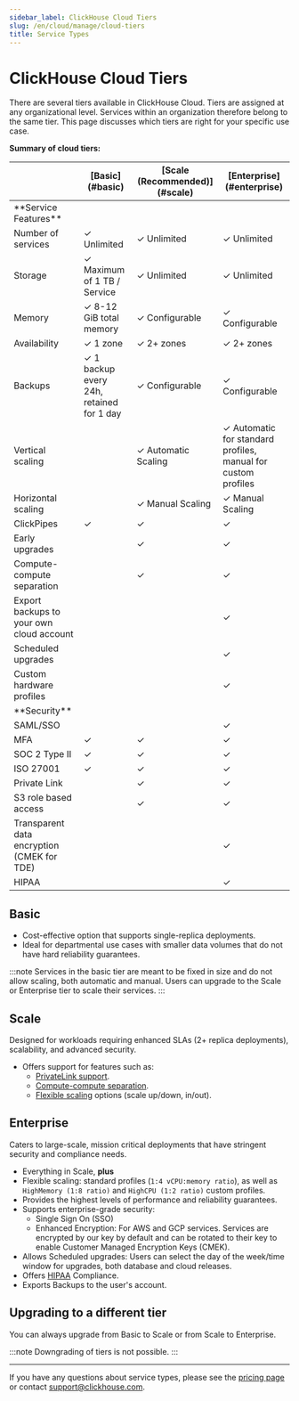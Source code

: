 ```yaml
---
sidebar_label: ClickHouse Cloud Tiers
slug: /en/cloud/manage/cloud-tiers
title: Service Types
---
```


# ClickHouse Cloud Tiers

There are several tiers available in ClickHouse Cloud. 
Tiers are assigned at any organizational level. Services within an organization therefore belong to the same tier.
This page discusses which tiers are right for your specific use case.

**Summary of cloud tiers:**

<table><thead>
  <tr>
    <th></th>
    <th>[Basic](#basic)</th>
    <th>[Scale (Recommended)](#scale)</th>
    <th>[Enterprise](#enterprise)</th>
  </tr></thead>
<tbody>
  <tr>
    <td>**Service Features**</td>
    <td colspan="3"></td>
  </tr>
  <tr>
    <td>Number of services</td>
    <td>✓ Unlimited</td>
    <td>✓ Unlimited</td>
    <td>✓ Unlimited</td>
  </tr>
  <tr>
    <td>Storage</td>
    <td>✓ Maximum of 1 TB / Service</td>
    <td>✓ Unlimited</td>
    <td>✓ Unlimited</td>
  </tr>
  <tr>
    <td>Memory</td>
    <td>✓ 8-12 GiB total memory</td>
    <td>✓ Configurable</td>
    <td>✓ Configurable</td>
  </tr>
  <tr>
    <td>Availability</td>
    <td>✓ 1 zone</td>
    <td>✓ 2+ zones</td>
    <td>✓ 2+ zones</td>
  </tr>
  <tr>
    <td>Backups</td>
    <td>✓ 1 backup every 24h, retained for 1 day</td>
    <td>✓ Configurable</td>
    <td>✓ Configurable</td>
  </tr>
  <tr>
    <td>Vertical scaling</td>
    <td></td>
    <td>✓ Automatic Scaling</td>
    <td>✓ Automatic for standard profiles, manual for custom profiles</td>
  </tr>
  <tr>
    <td>Horizontal scaling</td>
    <td></td>
    <td>✓ Manual Scaling</td>
    <td>✓ Manual Scaling</td>
  </tr>
  <tr>
    <td>ClickPipes</td>
    <td>✓</td>
    <td>✓</td>
    <td>✓</td>
  </tr>
  <tr>
    <td>Early upgrades</td>
    <td></td>
    <td>✓</td>
    <td>✓</td>
  </tr>
  <tr>
    <td>Compute-compute separation</td>
    <td></td>
    <td>✓</td>
    <td>✓</td>
  </tr>
  <tr>
    <td>Export backups to your own cloud account</td>
    <td></td>
    <td></td>
    <td>✓</td>
  </tr>
  <tr>
    <td>Scheduled upgrades</td>
    <td></td>
    <td></td>
    <td>✓</td>
  </tr>
  <tr>
    <td>Custom hardware profiles</td>
    <td></td>
    <td></td>
    <td>✓</td>
  </tr>
  <tr>
    <td>**Security**</td>
    <td colspan="3"></td>
  </tr>
  <tr>
    <td>SAML/SSO</td>
    <td></td>
    <td></td>
    <td>✓</td>
  </tr>
  <tr>
    <td>MFA</td>
    <td>✓</td>
    <td>✓</td>
    <td>✓</td>
  </tr>
  <tr>
    <td>SOC 2 Type II</td>
    <td>✓</td>
    <td>✓</td>
    <td>✓</td>
  </tr>
  <tr>
    <td>ISO 27001</td>
    <td>✓</td>
    <td>✓</td>
    <td>✓</td>
  </tr>
  <tr>
    <td>Private Link</td>
    <td></td>
    <td>✓</td>
    <td>✓</td>
  </tr>
  <tr>
    <td>S3 role based access</td>
    <td></td>
    <td>✓</td>
    <td>✓</td>
  </tr>
  <tr>
    <td>Transparent data encryption (CMEK for TDE)</td>
    <td></td>
    <td></td>
    <td>✓</td>
  </tr>
  <tr>
    <td>HIPAA</td>
    <td></td>
    <td></td>
    <td>✓</td>
  </tr>
</tbody></table>

## Basic

- Cost-effective option that supports single-replica deployments.
- Ideal for departmental use cases with smaller data volumes that do not have hard reliability guarantees.

:::note
Services in the basic tier are meant to be fixed in size and do not allow scaling, both automatic and manual. 
Users can upgrade to the Scale or Enterprise tier to scale their services.
:::

## Scale

Designed for workloads requiring enhanced SLAs (2+ replica deployments), scalability, and advanced security.

- Offers support for features such as: 
  - [PrivateLink support](../security/private-link-overview.md).
  - [Compute-compute separation](../reference/warehouses#what-is-compute-compute-separation).
  - [Flexible scaling](../manage/scaling.md) options (scale up/down, in/out).

## Enterprise

Caters to large-scale, mission critical deployments that have stringent security and compliance needs.

- Everything in Scale, **plus**
- Flexible scaling: standard profiles (`1:4 vCPU:memory ratio`), as well as `HighMemory (1:8 ratio)` and `HighCPU (1:2 ratio)` custom profiles.
- Provides the highest levels of performance and reliability guarantees.
- Supports enterprise-grade security:
  - Single Sign On (SSO)
  - Enhanced Encryption: For AWS and GCP services. Services are encrypted by our key by default and can be rotated to their key to enable Customer Managed Encryption Keys (CMEK).
- Allows Scheduled upgrades: Users can select the day of the week/time window for upgrades, both database and cloud releases.  
- Offers [HIPAA](../security/compliance-overview.md/#hipaa) Compliance.
- Exports Backups to the user's account.

## Upgrading to a different tier

You can always upgrade from Basic to Scale or from Scale to Enterprise.

:::note
Downgrading of tiers is not possible.
:::

---

If you have any questions about service types, please see the [pricing page](https://clickhouse.com/pricing) or contact support@clickhouse.com.
